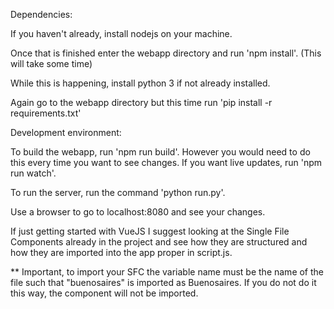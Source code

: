 Dependencies:

If you haven't already, install nodejs on your machine.

Once that is finished enter the webapp directory and run 'npm install'. (This will take some time)

While this is happening, install python 3 if not already installed.

Again go to the webapp directory but this time run 'pip install -r requirements.txt'

Development environment:

To build the webapp, run 'npm run build'. However you would need to do this every time you want to see changes. If you want live updates, run 'npm run watch'.

To run the server, run the command 'python run.py'.

Use a browser to go to localhost:8080 and see your changes.

If just getting started with VueJS I suggest looking at the Single File Components already in the project and see how they are structured and how they are imported into the app proper in script.js.

** Important, to import your SFC the variable name must be the name of the file such that "buenosaires" is imported as Buenosaires. If you do not do it this way, the component will not be imported.
